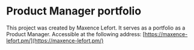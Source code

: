 # Product Manager portfolio

This project was created by Maxence Lefort. It serves as a portfolio as a Product Manager.
Accessible at the following address: [https://maxence-lefort.pm/](https://maxence-lefort.pm/)

